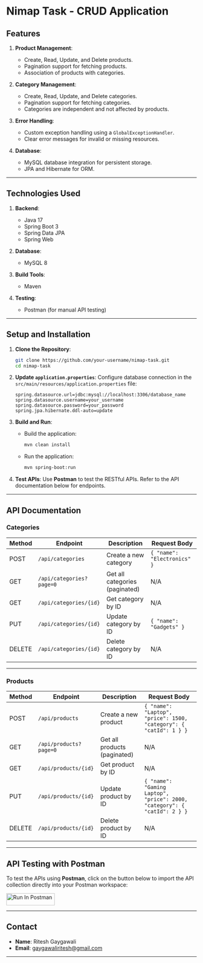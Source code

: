 # **Nimap Task - CRUD Application**

## **Features**

1. **Product Management**:

   - Create, Read, Update, and Delete products.
   - Pagination support for fetching products.
   - Association of products with categories.

2. **Category Management**:

   - Create, Read, Update, and Delete categories.
   - Pagination support for fetching categories.
   - Categories are independent and not affected by products.

3. **Error Handling**:

   - Custom exception handling using a `GlobalExceptionHandler`.
   - Clear error messages for invalid or missing resources.

4. **Database**:
   - MySQL database integration for persistent storage.
   - JPA and Hibernate for ORM.

---

## **Technologies Used**

1. **Backend**:

   - Java 17
   - Spring Boot 3
   - Spring Data JPA
   - Spring Web

2. **Database**:

   - MySQL 8

3. **Build Tools**:

   - Maven

4. **Testing**:
   - Postman (for manual API testing)

---

## **Setup and Installation**

1. **Clone the Repository**:

   ```bash
   git clone https://github.com/your-username/nimap-task.git
   cd nimap-task
   ```

2. **Update `application.properties`**:
   Configure database connection in the `src/main/resources/application.properties` file:

   ```properties
   spring.datasource.url=jdbc:mysql://localhost:3306/database_name
   spring.datasource.username=your_username
   spring.datasource.password=your_password
   spring.jpa.hibernate.ddl-auto=update
   ```

3. **Build and Run**:

   - Build the application:
     ```bash
     mvn clean install
     ```
   - Run the application:
     ```bash
     mvn spring-boot:run
     ```

4. **Test APIs**:
   Use **Postman** to test the RESTful APIs. Refer to the API documentation below for endpoints.

---

## **API Documentation**

### **Categories**

| Method | Endpoint                 | Description                    | Request Body                |
| ------ | ------------------------ | ------------------------------ | --------------------------- |
| POST   | `/api/categories`        | Create a new category          | `{ "name": "Electronics" }` |
| GET    | `/api/categories?page=0` | Get all categories (paginated) | N/A                         |
| GET    | `/api/categories/{id}`   | Get category by ID             | N/A                         |
| PUT    | `/api/categories/{id}`   | Update category by ID          | `{ "name": "Gadgets" }`     |
| DELETE | `/api/categories/{id}`   | Delete category by ID          | N/A                         |

---

### **Products**

| Method | Endpoint               | Description                  | Request Body                                                             |
| ------ | ---------------------- | ---------------------------- | ------------------------------------------------------------------------ |
| POST   | `/api/products`        | Create a new product         | `{ "name": "Laptop", "price": 1500, "category": { "catId": 1 } }`        |
| GET    | `/api/products?page=0` | Get all products (paginated) | N/A                                                                      |
| GET    | `/api/products/{id}`   | Get product by ID            | N/A                                                                      |
| PUT    | `/api/products/{id}`   | Update product by ID         | `{ "name": "Gaming Laptop", "price": 2000, "category": { "catId": 2 } }` |
| DELETE | `/api/products/{id}`   | Delete product by ID         | N/A                                                                      |

---

## **API Testing with Postman**

To test the APIs using **Postman**, click on the button below to import the API collection directly into your Postman workspace:

[<img src="https://run.pstmn.io/button.svg" alt="Run In Postman" style="width: 128px; height: 32px;">](https://app.getpostman.com/run-collection/23803397-23c8fd02-44fc-4d6d-8d39-9c16936cff51?action=collection%2Ffork&source=rip_markdown&collection-url=entityId%3D23803397-23c8fd02-44fc-4d6d-8d39-9c16936cff51%26entityType%3Dcollection%26workspaceId%3Df6aebfdc-4fe0-47e1-bbc0-54b9441dea5d)

---

## **Contact**

- **Name**: Ritesh Gaygawali
- **Email**: gaygawaliritesh@gmail.com

---
